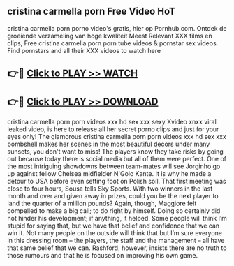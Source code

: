 ## cristina carmella porn Free Video HoT 

cristina carmella porn porno video's gratis, hier op Pornhub.com. Ontdek de groeiende verzameling van hoge kwaliteit Meest Relevant XXX films en clips,
Free cristina carmella porn porn tube videos & pornstar sex videos. Find pornstars and all their XXX videos to watch here


## 👉🔴 [Click to PLAY >> WATCH](http://us.freeplayer.one?title=cristina_carmella_porn&ref=16D)

## 👉🔴 [Click to PLAY >> DOWNLOAD](http://us.freeplayer.one?title=cristina_carmella_porn&ref=16D)


cristina carmella porn porn videos xxx hd sex xxx sexy Xvideo xnxx viral leaked video, is here to release all her secret porno clips and just for your eyes only! The glamorous cristina carmella porn porn videos xxx hd sex xxx bombshell makes her scenes in the most beautiful decors under many sunsets, you don't want to miss! The players know they take risks by going out because today there is social media but all of them were perfect. One of the most intriguing showdowns between team-mates will see Jorginho go up against fellow Chelsea midfielder N'Golo Kante. It is why he made a detour to USA before even setting foot on Polish soil. That first meeting was close to four hours, Sousa tells Sky Sports. With two winners in the last month and over and given away in prizes, could you be the next player to land the quarter of a million pounds? Again, though, Maggiore felt compelled to make a big call; to do right by himself. Doing so certainly did not hinder his development; if anything, it helped. Some people will think I’m stupid for saying that, but we have that belief and confidence that we can win it. Not many people on the outside will think that but I’m sure everyone in this dressing room – the players, the staff and the management – all have that same belief that we can. Rashford, however, insists there are no truth to those rumours and that he is focused on improving his own game.